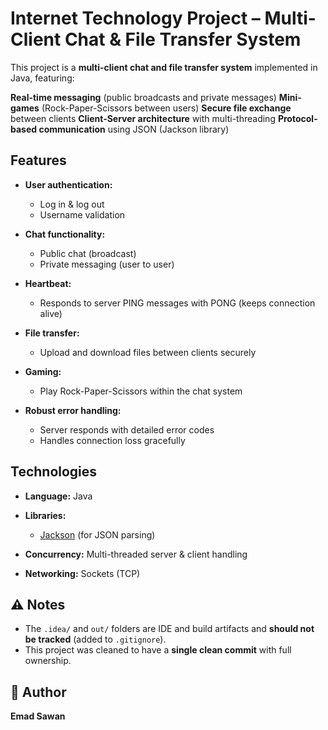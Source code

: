 

# Internet Technology Project – Multi-Client Chat & File Transfer System

This project is a **multi-client chat and file transfer system** implemented in Java, featuring:

 **Real-time messaging** (public broadcasts and private messages)
 **Mini-games** (Rock-Paper-Scissors between users)
 **Secure file exchange** between clients
 **Client-Server architecture** with multi-threading
**Protocol-based communication** using JSON (Jackson library)

##  Features

* **User authentication:**

  * Log in & log out
  * Username validation
* **Chat functionality:**

  * Public chat (broadcast)
  * Private messaging (user to user)
* **Heartbeat:**

  * Responds to server PING messages with PONG (keeps connection alive)
* **File transfer:**

  * Upload and download files between clients securely
* **Gaming:**

  * Play Rock-Paper-Scissors within the chat system
* **Robust error handling:**

  * Server responds with detailed error codes
  * Handles connection loss gracefully

## Technologies

* **Language:** Java
* **Libraries:**

  * [Jackson](https://github.com/FasterXML/jackson) (for JSON parsing)
* **Concurrency:** Multi-threaded server & client handling
* **Networking:** Sockets (TCP)




## ⚠️ Notes

* The `.idea/` and `out/` folders are IDE and build artifacts and **should not be tracked** (added to `.gitignore`).
* This project was cleaned to have a **single clean commit** with full ownership.

## 👤 Author

**Emad Sawan**


